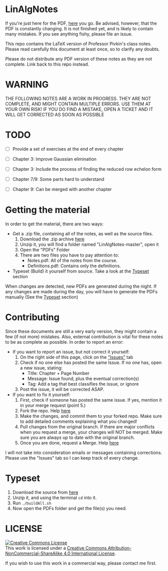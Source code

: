 # LinAlgNotes
If you're just here for the PDF, [here](https://github.com/pennal/LinAlgNotes/blob/master/PDFs/Notes.pdf) you go. Be advised, however, that the PDF is constantly changing. It is not finished yet, and is likely to contain many mistakes. If you see anything fishy, please file an issue.

This repo contains the LaTeX version of Professor Pivkin's class notes. Please read carefully this document at least once, so to clarify any doubts. 

Please do not distribute any PDF version of these notes as they are not complete. Link back to this repo instead.

WARNING
====================
THE FOLLOWING NOTES ARE A WORK IN PROGRESS. THEY ARE NOT COMPLETE, AND MIGHT CONTAIN MULTIPLE ERRORS. USE THEM AT YOUR OWN RISK! IF YOU DO FIND A MISTAKE, OPEN A TICKET AND IT WILL GET CORRECTED AS SOON AS POSSIBLE

TODO
===================
- [ ] Provide a set of exercises at the end of every chapter
- [ ] Chapter 3: Improve Gaussian elimination
- [ ] Chapter 3: Include the process of finding the reduced row echelon form
- [ ] Chapter 7/9: Some parts hard to understand
- [ ] Chapter 9: Can be merged with another chapter



Getting the material
====================

In order to get the material, there are two ways:

* Get a .zip file, containing all of the notes, as well as the source files. 
  1. Download the .zip archive [here](https://github.com/pennal/LinAlgNotes/archive/master.zip)
  2. Unzip it, you will find a folder named "LinAlgNotes-master", open it
  3. Open the "PDFs" Folder
  4. There are two files you have to pay attention to:
      * Notes.pdf: All of the notes from the course.
	  * Definitions.pdf: Contains only the definitions. 
* Typeset (Build) it yourself from source. Take a look at the [Typeset](#Typeset) section

When changes are detected, new PDFs are generated during the night. If any changes are made during the day, you will have to generate the PDFs manually (See the [Typeset](#Typeset) section)


<a name="Contributing"></a>
Contributing
============

Since these documents are still a very early version, they might contain a few (if not more) mistakes. Also, external contribution is vital for these notes to be as complete as possible. In order to report an error:

* If you want to report an issue, but not correct it yourself:
    1. On the right side of this page, click on the ["Issues"](https://github.com/pennal/LinAlgNotes/issues) tab
    2. Check if no one else has posted the same Issue. If no one has, open a new issue, stating:
        * Title: Chapter + Page Number
        * Message: Issue found, plus the eventual correction(s)
        * Tag: Add a tag that best classifies the issue, or ignore
    3. Post the issue, it will be corrected ASAP.
* If you want to fix it yourself:
    1. First, check if someone has posted the same issue. If yes, mention it in your merge request (point 5.)
    2. Fork the repo. Help [here](https://help.github.com/articles/fork-a-repo)
    3. Make the changes, and commit them to your forked repo. Make sure to add detailed comments explaining what you changed!
    4. Pull changes from the original branch. If there are major conflicts when you request a merge, your changes will NOT be merged. Make sure you are always up to date with the original branch.
    5. Once you are done, request a Merge. Help [here](https://help.github.com/articles/using-pull-requests)

I will not take into consideration emails or messages containing corrections. Please use the "Issues" tab so I can keep track of every change.


<a name="Typeset"></a>
Typeset
=========

1. Download the source from [here](https://github.com/pennal/LinAlgNotes/archive/master.zip)
2. Unzip it, and using the terminal <code>cd</code> into it. 
3. Run <code>./buildAll.sh</code>
4. Now open the PDFs folder and get the file(s) you need. 

LICENSE
========
<a rel="license" href="http://creativecommons.org/licenses/by-nc-sa/4.0/"><img alt="Creative Commons License" style="border-width:0" src="https://i.creativecommons.org/l/by-nc-sa/4.0/88x31.png" /></a><br />This work is licensed under a <a rel="license" href="http://creativecommons.org/licenses/by-nc-sa/4.0/">Creative Commons Attribution-NonCommercial-ShareAlike 4.0 International License</a>.

If you wish to use this work in a commercial way, please contact me first. 
